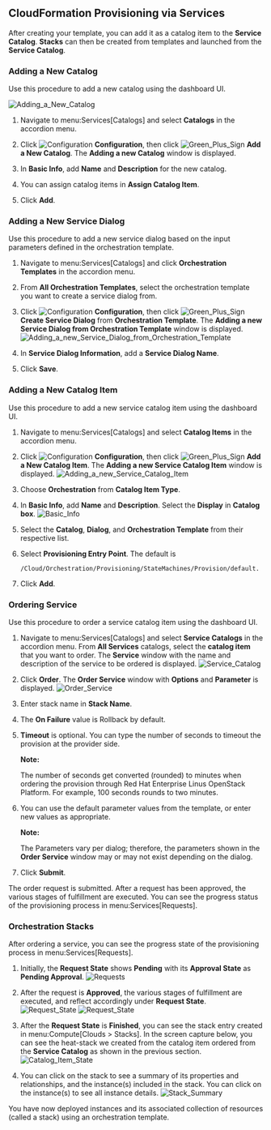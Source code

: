 ## CloudFormation Provisioning via Services

After creating your template, you can add it as a catalog item to the
**Service Catalog**. **Stacks** can then be created from templates and
launched from the **Service Catalog**.

### Adding a New Catalog

Use this procedure to add a new catalog using the dashboard UI.

![Adding\_a\_New\_Catalog](../images/7149.png)

1.  Navigate to menu:Services\[Catalogs\] and select **Catalogs** in the
    accordion menu.

2.  Click ![Configuration](../images/1847.png) **Configuration**, then
    click ![Green\_Plus\_Sign](../images/1848.png) **Add a New Catalog**.
    The **Adding a new Catalog** window is displayed.

3.  In **Basic Info**, add **Name** and **Description** for the new
    catalog.

4.  You can assign catalog items in **Assign Catalog Item**.

5.  Click **Add**.

### Adding a New Service Dialog

Use this procedure to add a new service dialog based on the input
parameters defined in the orchestration template.

1.  Navigate to menu:Services\[Catalogs\] and click **Orchestration
    Templates** in the accordion menu.

2.  From **All Orchestration Templates**, select the orchestration
    template you want to create a service dialog from.

3.  Click ![Configuration](../images/1847.png) **Configuration**, then
    click ![Green\_Plus\_Sign](../images/1848.png) **Create Service
    Dialog** from **Orchestration Template**. The **Adding a new Service
    Dialog from Orchestration Template** window is displayed.
    ![Adding\_a\_new\_Service\_Dialog\_from\_Orchestration\_Template](../images/7156.png)

4.  In **Service Dialog Information**, add a **Service Dialog Name**.

5.  Click **Save**.

### Adding a New Catalog Item

Use this procedure to add a new service catalog item using the dashboard
UI.

1.  Navigate to menu:Services\[Catalogs\] and select **Catalog Items**
    in the accordion menu.

2.  Click ![Configuration](../images/1847.png) **Configuration**, then
    click ![Green\_Plus\_Sign](../images/1848.png) **Add a New Catalog
    Item**. The **Adding a new Service Catalog Item** window is
    displayed.
    ![Adding\_a\_new\_Service\_Catalog\_Item](../images/7146.png)

3.  Choose **Orchestration** from **Catalog Item Type**.

4.  In **Basic Info**, add **Name** and **Description**. Select the
    **Display** in **Catalog box**. ![Basic\_Info](../images/7147.png)

5.  Select the **Catalog**, **Dialog**, and **Orchestration Template**
    from their respective list.

6.  Select **Provisioning Entry Point**. The default is

        /Cloud/Orchestration/Provisioning/StateMachines/Provision/default.

7.  Click **Add**.

### Ordering Service

Use this procedure to order a service catalog item using the dashboard
UI.

1.  Navigate to menu:Services\[Catalogs\] and select **Service
    Catalogs** in the accordion menu. From **All Services** catalogs,
    select the **catalog item** that you want to order. The **Service**
    window with the name and description of the service to be ordered is
    displayed. ![Service\_Catalog](../images/7172.png)

2.  Click **Order**. The **Order Service** window with **Options** and
    **Parameter** is displayed. ![Order\_Service](../images/7173.png)

3.  Enter stack name in **Stack Name**.

4.  The **On Failure** value is Rollback by default.

5.  **Timeout** is optional. You can type the number of seconds to
    timeout the provision at the provider side.

    **Note:**

    The number of seconds get converted (rounded) to minutes when
    ordering the provision through Red Hat Enterprise Linus OpenStack
    Platform. For example, 100 seconds rounds to two minutes.

    </div>

6.  You can use the default parameter values from the template, or enter
    new values as appropriate.

    **Note:**

    The Parameters vary per dialog; therefore, the parameters shown in
    the **Order Service** window may or may not exist depending on the
    dialog.

    </div>

7.  Click **Submit**.

The order request is submitted. After a request has been approved, the
various stages of fulfillment are executed. You can see the progress
status of the provisioning process in menu:Services\[Requests\].

### Orchestration Stacks

After ordering a service, you can see the progress state of the
provisioning process in menu:Services\[Requests\].

1.  Initially, the **Request State** shows **Pending** with its
    **Approval State** as **Pending Approval**.
    ![Requests](../images/7177.png)

2.  After the request is **Approved**, the various stages of fulfillment
    are executed, and reflect accordingly under **Request State**.
    ![Request\_State](../images/7178.png)
    ![Request\_State](../images/7179.png)

3.  After the **Request State** is **Finished**, you can see the stack
    entry created in menu:Compute\[Clouds \> Stacks\]. In the screen
    capture below, you can see the heat-stack we created from the
    catalog item ordered from the **Service Catalog** as shown in the
    previous section. ![Catalog\_Item\_State](../images/7180.png)

4.  You can click on the stack to see a summary of its properties and
    relationships, and the instance(s) included in the stack. You can
    click on the instance(s) to see all instance details.
    ![Stack\_Summary](../images/7181.png)

You have now deployed instances and its associated collection of
resources (called a stack) using an orchestration template.
